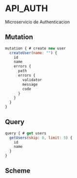 # API_AUTH
Microservicio de Authenticacion


## Mutation 
```js
mutation { # create new user
  createUser(name: "") {
    id
    name
    errors {
      path
      errors {
      	validator
      	message
      	code
      }
    }
  }
}
```
## Query 
```js
query { # get users
  getUsers(skip: 0, limit: 5) {
    id
    name
  }
}
```

## Scheme



